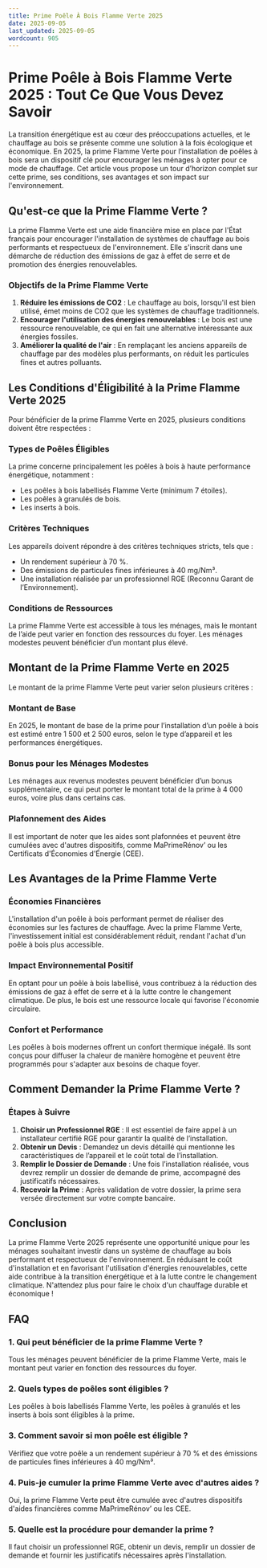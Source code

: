 ```yaml
---
title: Prime Poêle À Bois Flamme Verte 2025
date: 2025-09-05
last_updated: 2025-09-05
wordcount: 905
---
```


# Prime Poêle à Bois Flamme Verte 2025 : Tout Ce Que Vous Devez Savoir

La transition énergétique est au cœur des préoccupations actuelles, et le chauffage au bois se présente comme une solution à la fois écologique et économique. En 2025, la prime Flamme Verte pour l’installation de poêles à bois sera un dispositif clé pour encourager les ménages à opter pour ce mode de chauffage. Cet article vous propose un tour d’horizon complet sur cette prime, ses conditions, ses avantages et son impact sur l'environnement.

## Qu'est-ce que la Prime Flamme Verte ?

La prime Flamme Verte est une aide financière mise en place par l'État français pour encourager l'installation de systèmes de chauffage au bois performants et respectueux de l'environnement. Elle s'inscrit dans une démarche de réduction des émissions de gaz à effet de serre et de promotion des énergies renouvelables.

### Objectifs de la Prime Flamme Verte

1. **Réduire les émissions de CO2** : Le chauffage au bois, lorsqu'il est bien utilisé, émet moins de CO2 que les systèmes de chauffage traditionnels.
2. **Encourager l'utilisation des énergies renouvelables** : Le bois est une ressource renouvelable, ce qui en fait une alternative intéressante aux énergies fossiles.
3. **Améliorer la qualité de l'air** : En remplaçant les anciens appareils de chauffage par des modèles plus performants, on réduit les particules fines et autres polluants.

## Les Conditions d'Éligibilité à la Prime Flamme Verte 2025

Pour bénéficier de la prime Flamme Verte en 2025, plusieurs conditions doivent être respectées :

### Types de Poêles Éligibles

La prime concerne principalement les poêles à bois à haute performance énergétique, notamment :

- Les poêles à bois labellisés Flamme Verte (minimum 7 étoiles).
- Les poêles à granulés de bois.
- Les inserts à bois.

### Critères Techniques

Les appareils doivent répondre à des critères techniques stricts, tels que :

- Un rendement supérieur à 70 %.
- Des émissions de particules fines inférieures à 40 mg/Nm³.
- Une installation réalisée par un professionnel RGE (Reconnu Garant de l’Environnement).

### Conditions de Ressources

La prime Flamme Verte est accessible à tous les ménages, mais le montant de l’aide peut varier en fonction des ressources du foyer. Les ménages modestes peuvent bénéficier d’un montant plus élevé.

## Montant de la Prime Flamme Verte en 2025

Le montant de la prime Flamme Verte peut varier selon plusieurs critères :

### Montant de Base

En 2025, le montant de base de la prime pour l’installation d’un poêle à bois est estimé entre 1 500 et 2 500 euros, selon le type d’appareil et les performances énergétiques.

### Bonus pour les Ménages Modestes

Les ménages aux revenus modestes peuvent bénéficier d’un bonus supplémentaire, ce qui peut porter le montant total de la prime à 4 000 euros, voire plus dans certains cas.

### Plafonnement des Aides

Il est important de noter que les aides sont plafonnées et peuvent être cumulées avec d'autres dispositifs, comme MaPrimeRénov’ ou les Certificats d'Économies d'Énergie (CEE).

## Les Avantages de la Prime Flamme Verte

### Économies Financières

L'installation d'un poêle à bois performant permet de réaliser des économies sur les factures de chauffage. Avec la prime Flamme Verte, l'investissement initial est considérablement réduit, rendant l'achat d'un poêle à bois plus accessible.

### Impact Environnemental Positif

En optant pour un poêle à bois labellisé, vous contribuez à la réduction des émissions de gaz à effet de serre et à la lutte contre le changement climatique. De plus, le bois est une ressource locale qui favorise l'économie circulaire.

### Confort et Performance

Les poêles à bois modernes offrent un confort thermique inégalé. Ils sont conçus pour diffuser la chaleur de manière homogène et peuvent être programmés pour s'adapter aux besoins de chaque foyer.

## Comment Demander la Prime Flamme Verte ?

### Étapes à Suivre

1. **Choisir un Professionnel RGE** : Il est essentiel de faire appel à un installateur certifié RGE pour garantir la qualité de l’installation.
2. **Obtenir un Devis** : Demandez un devis détaillé qui mentionne les caractéristiques de l’appareil et le coût total de l’installation.
3. **Remplir le Dossier de Demande** : Une fois l’installation réalisée, vous devrez remplir un dossier de demande de prime, accompagné des justificatifs nécessaires.
4. **Recevoir la Prime** : Après validation de votre dossier, la prime sera versée directement sur votre compte bancaire.

## Conclusion

La prime Flamme Verte 2025 représente une opportunité unique pour les ménages souhaitant investir dans un système de chauffage au bois performant et respectueux de l'environnement. En réduisant le coût d'installation et en favorisant l'utilisation d'énergies renouvelables, cette aide contribue à la transition énergétique et à la lutte contre le changement climatique. N'attendez plus pour faire le choix d'un chauffage durable et économique !

## FAQ

### 1. Qui peut bénéficier de la prime Flamme Verte ?

Tous les ménages peuvent bénéficier de la prime Flamme Verte, mais le montant peut varier en fonction des ressources du foyer.

### 2. Quels types de poêles sont éligibles ?

Les poêles à bois labellisés Flamme Verte, les poêles à granulés et les inserts à bois sont éligibles à la prime.

### 3. Comment savoir si mon poêle est éligible ?

Vérifiez que votre poêle a un rendement supérieur à 70 % et des émissions de particules fines inférieures à 40 mg/Nm³.

### 4. Puis-je cumuler la prime Flamme Verte avec d'autres aides ?

Oui, la prime Flamme Verte peut être cumulée avec d'autres dispositifs d'aides financières comme MaPrimeRénov’ ou les CEE.

### 5. Quelle est la procédure pour demander la prime ?

Il faut choisir un professionnel RGE, obtenir un devis, remplir un dossier de demande et fournir les justificatifs nécessaires après l'installation.
